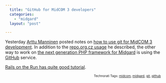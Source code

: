 ```yaml
---
  title: "GitHub for MidCOM 3 developers"
  categories: 
    - "midgard"
  layout: "post"

---
```

<p>
Yesterday <a href="http://www.kaktus.cc/">Arttu Manninen</a> posted notes on <a href="http://www.kaktus.cc/weblog/view/1207837374.html">how to use git for MidCOM 3 development</a>. In addition to the <a href="http://repo.or.cz/w/midcom.git">repo.org.cz usage</a> he described, the other way to work on <a href="http://bergie.iki.fi/blog/midcom_3_at_a_glance/">the next generation PHP framework for Midgard</a> is using the <a href="http://github.com/bergie/midcom">GitHub</a> service.
</p><p>
<a href="http://railsontherun.com/2008/3/3/how-to-use-github-and-submit-a-patch">Rails on the Run has quite good tutorial</a>.
</p>
<p style="text-align:right;font-size:10px;">Technorati Tags: <a href="http://www.technorati.com/tag/midcom">midcom</a>, <a href="http://www.technorati.com/tag/midgard">midgard</a>, <a href="http://www.technorati.com/tag/git">git</a>, <a href="http://www.technorati.com/tag/github">github</a></p>